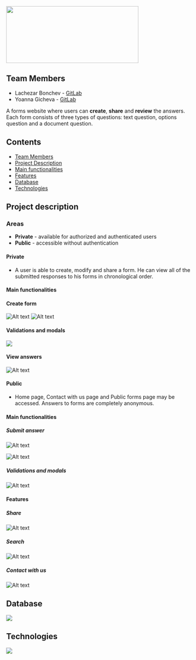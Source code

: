 <img src="/Images/alphametrixlogo.png"  width="356" height="153">

## Team Members
* Lachezar Bonchev - [GitLab](https://gitlab.com/lachezar.bonchev)
* Yoanna Gicheva - [GitLab](https://gitlab.com/yoanna.gicheva)

A forms website where users can **create**, **share** and **review** the answers.
Each form consists of three types of questions: text question, options question and a document question.

## Contents

- [Team Members](#team-members)
- [Project Description](#project-description)
- [Main functionalities](#main-functionalities)
- [Features](#features)
- [Database](#database)
- [Technologies](#technologies)



## Project description
### Areas
* **Private** - available for authorized and authenticated users 
* **Public** -  accessible without authentication

#### Private
* A user is able to create, modify and share a form. He can view all of the submitted responses to his forms in chronological order.

#### Main functionalities
#### Create form
![Alt text](/Images/textquestion.png)
![Alt text](/Images/optionquestion.png)

#### Validations and modals
![](/Images/success.png)

#### View answers
![Alt text](/Images/download.png)


#### Public
* Home page, Contact with us page and Public forms page may be accessed. Answers to forms are completely anonymous.

#### Main functionalities
##### Submit answer 

![Alt text](/Images/satisfaction.png)

![Alt text](/Images/upload.png)

##### Validations and modals

![Alt text](/Images/document-restriction.png)

#### Features

##### Share

![Alt text](/Images/share.png)

##### Search

![Alt text](/Images/search.png)

##### Contact with us

![Alt text](/Images/contactwithus.png)


## Database
![](/Images/Database.png)

## Technologies
![](/Images/git-technologies.png)


